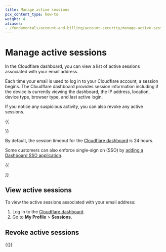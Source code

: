 ```yaml
---
title: Manage active sessions
pcx_content_type: how-to
weight: 4
aliases:
- /fundamentals/account-and-billing/account-security/manage-active-sessions/
---
```


# Manage active sessions

In the Cloudflare dashboard, you can view a list of active sessions associated with your email address.

Each time your email is used to log in to your Cloudflare account, a session begins. The Cloudflare dashboard provides session information including if the device is currently viewing the dashboard, the IP address, location, device type, browser type, and last active login.

If you notice any suspicious activity, you can also revoke any active sessions.

{{<Aside type="note">}}

By default, the session timeout for the [Cloudflare dashboard](https://dash.cloudflare.com) is 24 hours.

Some customers can also enforce single-sign on (SSO) by [adding a Dashboard SSO application](/cloudflare-one/applications/configure-apps/dash-sso-apps/).

{{</Aside>}}

## View active sessions

To view the active sessions associated with your email address:

1. Log in to the [Cloudflare dashboard](https://dash.cloudflare.com).
2. Go to **My Profile** > **Sessions**.

## Revoke active sessions

{{<render file="_revoke-active-sessions.md">}}
